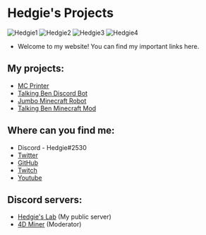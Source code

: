 # Hedgie's Projects

![Hedgie1](https://i.ibb.co/TmfYzHF/919297622244745227.png)
![Hedgie2](https://i.ibb.co/YXtj6D7/919297653160968192-1.png)
![Hedgie3](https://i.ibb.co/Hx3xjhm/919297713659600996.png)
![Hedgie4](https://i.ibb.co/nPhmqng/919308040480645120.png)
- Welcome to my website! You can find my important links here. 

## My projects:
- [MC Printer](https://www.twitch.tv/hedgiedev)
- [Talking Ben Discord Bot](https://top.gg/bot/952172236683493426)
- [Jumbo Minecraft Robot](https://github.com/Hedgie1/jumbo) 
- [Talking Ben Minecraft Mod](https://www.curseforge.com/minecraft/mc-mods/talking-ben-mod) 

## Where can you find me:
- Discord - Hedgie#2530
- [Twitter](https://twitter.com/HedgieDev)
- [GitHub](https://github.com/Hedgie1)
- [Twitch](https://www.twitch.tv/hedgiedev)
- [Youtube](https://www.youtube.com/channel/UC8cjy8r6Zz7hsw_FmPtkh_A)

## Discord servers:
- [Hedgie's Lab](https://dsc.gg/hedgielab) (My public server)
- [4D Miner](https://discord.gg/4dminer) (Moderator)
